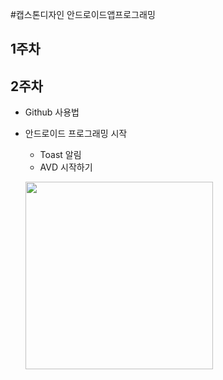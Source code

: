 #캡스톤디자인 안드로이드앱프로그래밍

## 1주차

## 2주차
 - Github 사용법
 - 안드로이드 프로그래밍 시작
    - Toast 알림
    - AVD 시작하기
    
    <img width="300" height="300" src="./png/sky.png"></img>
   
